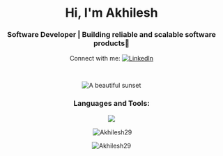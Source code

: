 <h1 align="center">Hi, I'm Akhilesh </h1>
<h3 align="center">Software Developer | Building reliable and scalable software products👾</h3>

<p align="center">Connect with me:
  <a href="https://www.linkedin.com/in/akhilesh-kumar-meena-459640201/" target="_blank">
    <img src="https://img.shields.io/badge/LinkedIn-0077B5?style=for-the-badge&logo=linkedin&logoColor=white" alt="LinkedIn" />
  </a>
</p>

<br/>

<p align="center">
  <img src="http://github-profile-summary-cards.vercel.app/api/cards/profile-details?username=Akhilesh29&theme=material_palenight" alt="A beautiful sunset">
</p>


<h3 align="center">Languages and Tools:</h3>
<p align="center">
 <a href="https://skillicons.dev">
    <img src="https://skillicons.dev/icons?i=c,cpp,css,linux,git,github,html,mongodb,js,postman,react,py,nodejs,express,mysql,tailwind,vscode,postgresql,aws,jest &perline=8" />
  </a>
</p>

<p align="center">&nbsp;<img align="center" src="https://github-readme-stats.vercel.app/api/top-langs/?username=Akhilesh29&hide_progress=true&theme=radical" alt="Akhilesh29" /></p>
<p align="center"><img align="center" src="https://streak-stats.demolab.com/?user=Akhilesh29&theme=dark" alt="Akhilesh29" /></p>

